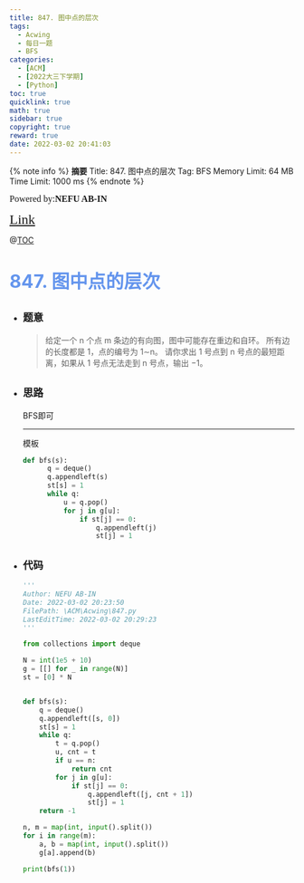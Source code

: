 ```yaml
---
title: 847. 图中点的层次
tags:
  - Acwing
  - 每日一题
  - BFS
categories:
  - [ACM]
  - [2022大三下学期]
  - [Python]
toc: true
quicklink: true
math: true
sidebar: true
copyright: true
reward: true
date: 2022-03-02 20:41:03
---
```



{% note info %}
**摘要**
Title: 847. 图中点的层次
Tag: BFS
Memory Limit: 64 MB
Time Limit: 1000 ms
{% endnote %}
<!-- more -->

<font size=3 face=楷体>Powered by:**NEFU AB-IN**</font>

<font color=#FFA500 size=5 face=楷体>[Link](https://www.acwing.com/problem/content/849/)</font>

@[TOC](文章目录)

# <font color=#6495ED size=6>847. 图中点的层次</font>

* ## <font size=4 face=粗体>题意</font>

  >给定一个 n 个点 m 条边的有向图，图中可能存在重边和自环。
  >所有边的长度都是 1，点的编号为 1∼n。
  >请你求出 1 号点到 n 号点的最短距离，如果从 1 号点无法走到 n 号点，输出 −1。

* ## <font size=4 face=粗体>思路</font>

  BFS即可
  ****
  模板
  ```python
  def bfs(s):
        q = deque()
        q.appendleft(s)
        st[s] = 1
        while q:
            u = q.pop()
            for j in g[u]:
                if st[j] == 0:
                    q.appendleft(j)
                    st[j] = 1
  ```

* ## <font size=4 face=粗体>代码</font>

  ```python
  '''
  Author: NEFU AB-IN
  Date: 2022-03-02 20:23:50
  FilePath: \ACM\Acwing\847.py
  LastEditTime: 2022-03-02 20:29:23
  '''

  from collections import deque

  N = int(1e5 + 10)
  g = [[] for _ in range(N)]
  st = [0] * N


  def bfs(s):
      q = deque()
      q.appendleft([s, 0])
      st[s] = 1
      while q:
          t = q.pop()
          u, cnt = t
          if u == n:
              return cnt
          for j in g[u]:
              if st[j] == 0:
                  q.appendleft([j, cnt + 1])
                  st[j] = 1
      return -1

  n, m = map(int, input().split())
  for i in range(m):
      a, b = map(int, input().split())
      g[a].append(b)

  print(bfs(1))
  ```